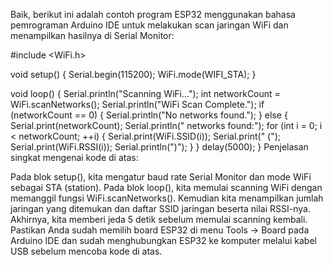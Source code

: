 Baik, berikut ini adalah contoh program ESP32 menggunakan bahasa pemrograman Arduino IDE untuk melakukan scan jaringan WiFi dan menampilkan hasilnya di Serial Monitor:

#include <WiFi.h>

void setup() {
  Serial.begin(115200);
  WiFi.mode(WIFI_STA);
}

void loop() {
  Serial.println("Scanning WiFi...");
  int networkCount = WiFi.scanNetworks();
  Serial.println("WiFi Scan Complete.");
  if (networkCount == 0) {
    Serial.println("No networks found.");
  } else {
    Serial.print(networkCount);
    Serial.println(" networks found:");
    for (int i = 0; i < networkCount; ++i) {
      Serial.print(WiFi.SSID(i));
      Serial.print(" (");
      Serial.print(WiFi.RSSI(i));
      Serial.println(")");
    }
  }
  delay(5000);
}
Penjelasan singkat mengenai kode di atas:

Pada blok setup(), kita mengatur baud rate Serial Monitor dan mode WiFi sebagai STA (station).
Pada blok loop(), kita memulai scanning WiFi dengan memanggil fungsi WiFi.scanNetworks().
Kemudian kita menampilkan jumlah jaringan yang ditemukan dan daftar SSID jaringan beserta nilai RSSI-nya.
Akhirnya, kita memberi jeda 5 detik sebelum memulai scanning kembali.
Pastikan Anda sudah memilih board ESP32 di menu Tools -> Board pada Arduino IDE dan sudah menghubungkan ESP32 ke komputer melalui kabel USB sebelum mencoba kode di atas.

